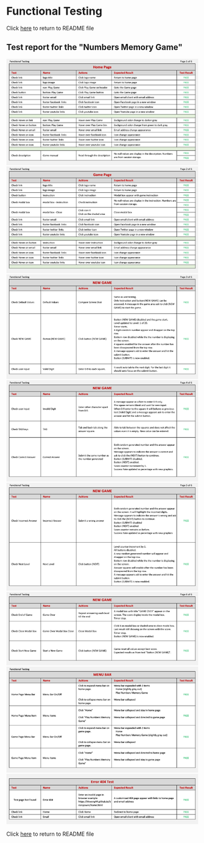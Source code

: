 # Functional Testing
Click [here](/README.md) to return to README file
## Test report  for the "Numbers Memory Game"
![Functional Testing Page 1](/readme/testing/functional-testing-1.png)
![Functional Testing Page 2](/readme/testing/functional-testing-2.png)
![Functional Testing Page 3](/readme/testing/functional-testing-3.png)
![Functional Testing Page 4](/readme/testing/functional-testing-4.png)
![Functional Testing Page 5](/readme/testing/functional-testing-5.png)
![Functional Testing Page 6](/readme/testing/functional-testing-6.png)
![Functional Testing Page 6](/readme/testing/functional-testing-menu-bar.png)
![Functional Testing Page Error 404](/readme/testing/functional-testing-404.png)

Click [here](/README.md) to return to README file